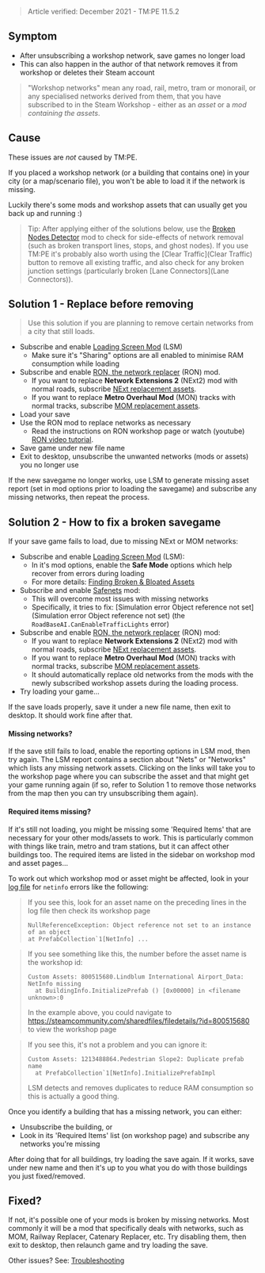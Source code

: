 > Article verified: December 2021 - TM:PE 11.5.2

## Symptom

* After unsubscribing a workshop network, save games no longer load
* This can also happen in the author of that network removes it from workshop or deletes their Steam account

> "Workshop networks" mean any road, rail, metro, tram or monorail, or any specialised networks derived from them, that you have subscribed to in the Steam Workshop - either as an _asset_ or a _mod containing the assets_.

## Cause

These issues are _not_ caused by TM:PE.

If you placed a workshop network (or a building that contains one) in your city (or a map/scenario file), you won't be able to load it if the network is missing.

Luckily there's some mods and workshop assets that can usually get you back up and running :)

> Tip: After applying either of the solutions below, use the [Broken Nodes Detector](https://steamcommunity.com/sharedfiles/filedetails/?id=1777173984) mod to check for side-effects of network removal (such as broken transport lines, stops, and ghost nodes). If you use TM:PE it's probably also worth using the [Clear Traffic](Clear Traffic) button to remove all existing traffic, and also check for any broken junction settings (particularly broken [Lane Connectors](Lane Connectors)).

## Solution 1 - Replace before removing

> Use this solution if you are planning to remove certain networks from a city that still loads.

* Subscribe and enable [Loading Screen Mod](https://steamcommunity.com/sharedfiles/filedetails/?id=2731207699) (LSM)
    * Make sure it's "Sharing" options are all enabled to minimise RAM consumption while loading
* Subscribe and enable [RON, the network replacer](https://steamcommunity.com/sharedfiles/filedetails/?id=2405917899) (RON) mod.
    * If you want to replace **Network Extensions 2** (NExt2) mod with normal roads, subscribe [NExt replacement assets](https://steamcommunity.com/sharedfiles/filedetails/?id=2585558081).
    * If you want to replace **Metro Overhaul Mod** (MON) tracks with normal tracks, subscribe [MOM replacement assets](https://steamcommunity.com/workshop/filedetails/?id=2744697433).
* Load your save
* Use the RON mod to replace networks as necessary
    * Read the instructions on RON workshop page or watch (youtube) [RON video tutorial](https://www.youtube.com/watch?v=tXdqPqvp7Uk).
* Save game under new file name
* Exit to desktop, unsubscribe the unwanted networks (mods or assets) you no longer use

If the new savegame no longer works, use LSM to generate missing asset report (set in mod options prior to loading the savegame) and subscribe any missing networks, then repeat the process.

## Solution 2 - How to fix a broken savegame

If your save game fails to load, due to missing NExt or MOM networks:

* Subscribe and enable [Loading Screen Mod](https://steamcommunity.com/sharedfiles/filedetails/?id=2731207699) (LSM):
    * In it's mod options, enable the **Safe Mode** options which help recover from errors during loading
    * For more details: [Finding Broken & Bloated Assets](https://steamcommunity.com/sharedfiles/filedetails/?id=1846793796)
* Subscribe and enable [Safenets](https://steamcommunity.com/sharedfiles/filedetails/?id=1620588636) mod:
    * This will overcome most issues with missing networks
    * Specifically, it tries to fix: [Simulation error Object reference not set](Simulation error Object reference not set) (the `RoadBaseAI.CanEnableTrafficLights` error)
* Subscribe and enable [RON, the network replacer](https://steamcommunity.com/sharedfiles/filedetails/?id=2405917899) (RON) mod:
    * If you want to replace **Network Extensions 2** (NExt2) mod with normal roads, subscribe [NExt replacement assets](https://steamcommunity.com/sharedfiles/filedetails/?id=2585558081).
    * If you want to replace **Metro Overhaul Mod** (MON) tracks with normal tracks, subscribe [MOM replacement assets](https://steamcommunity.com/workshop/filedetails/?id=2744697433).
    * It should automatically replace old networks from the mods with the newly subscribed workshop assets during the loading process.
* Try loading your game...

If the save loads properly, save it under a new file name, then exit to desktop. It should work fine after that.

#### Missing networks?

If the save still fails to load, enable the reporting options in LSM mod, then try again. The LSM report contains a section about "Nets" or "Networks" which lists any missing network assets. Clicking on the links will take you to the workshop page where you can subscribe the asset and that might get your game running again (if so, refer to Solution 1 to remove those networks from the map then you can try unsubscribing them again).

#### Required items missing?

If it's still not loading, you might be missing some 'Required Items' that are necessary for your other mods/assets to work. This is particularly common with things like train, metro and tram stations, but it can affect other buildings too. The required items are listed in the sidebar on workshop mod and asset pages...

To work out which workshop mod or asset might be affected, look in your [log file](./Share-your-Cities-Skylines-log-fil) for `netinfo` errors like the following:

> If you see this, look for an asset name on the preceding lines in the log file then check its workshop page
> ```
> NullReferenceException: Object reference not set to an instance of an object
> at PrefabCollection`1[NetInfo] ...
> ```

> If you see something like this, the number before the asset name is the workshop id:
> ```
> Custom Assets: 800515680.Lindblum International Airport_Data: NetInfo missing
>   at BuildingInfo.InitializePrefab () [0x00000] in <filename unknown>:0
> ```
> In the example above, you could navigate to https://steamcommunity.com/sharedfiles/filedetails/?id=800515680 to view the workshop page

> If you see this, it's not a problem and you can ignore it:
> ```
> Custom Assets: 1213488864.Pedestrian Slope2: Duplicate prefab name
>   at PrefabCollection`1[NetInfo].InitializePrefabImpl
> ```
> LSM detects and removes duplicates to reduce RAM consumption so this is actually a good thing.

Once you identify a building that has a missing network, you can either:

* Unsubscribe the building, or
* Look in its 'Required Items' list (on workshop page) and subscribe any networks you're missing

After doing that for all buildings, try loading the save again. If it works, save under new name and then it's up to you what you do with those buildings you just fixed/removed.

## Fixed?

If not, it's possible one of your mods is broken by missing networks. Most commonly it will be a mod that specifically deals with networks, such as MOM, Railway Replacer, Catenary Replacer, etc. Try disabling them, then exit to desktop, then relaunch game and try loading the save.

Other issues? See: [Troubleshooting](Troubleshooting)